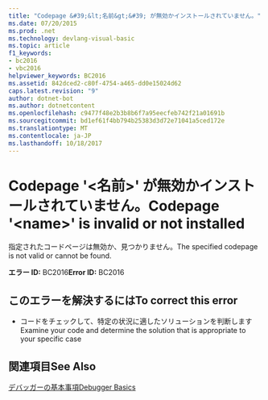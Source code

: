 ```yaml
---
title: "Codepage &#39;&lt;名前&gt;&#39; が無効かインストールされていません。"
ms.date: 07/20/2015
ms.prod: .net
ms.technology: devlang-visual-basic
ms.topic: article
f1_keywords:
- bc2016
- vbc2016
helpviewer_keywords: BC2016
ms.assetid: 842dced2-c80f-4754-a465-dd0e15024d62
caps.latest.revision: "9"
author: dotnet-bot
ms.author: dotnetcontent
ms.openlocfilehash: c9477f48e2b3b8b6f7a95eecfeb742f21a01691b
ms.sourcegitcommit: bd1ef61f4bb794b25383d3d72e71041a5ced172e
ms.translationtype: MT
ms.contentlocale: ja-JP
ms.lasthandoff: 10/18/2017
---
```

# <a name="codepage-39ltnamegt39-is-invalid-or-not-installed"></a><span data-ttu-id="87ce9-102">Codepage &#39;&lt;名前&gt;&#39; が無効かインストールされていません。</span><span class="sxs-lookup"><span data-stu-id="87ce9-102">Codepage &#39;&lt;name&gt;&#39; is invalid or not installed</span></span>
<span data-ttu-id="87ce9-103">指定されたコードページは無効か、見つかりません。</span><span class="sxs-lookup"><span data-stu-id="87ce9-103">The specified codepage is not valid or cannot be found.</span></span>  
  
 <span data-ttu-id="87ce9-104">**エラー ID:** BC2016</span><span class="sxs-lookup"><span data-stu-id="87ce9-104">**Error ID:** BC2016</span></span>  
  
## <a name="to-correct-this-error"></a><span data-ttu-id="87ce9-105">このエラーを解決するには</span><span class="sxs-lookup"><span data-stu-id="87ce9-105">To correct this error</span></span>  
  
-   <span data-ttu-id="87ce9-106">コードをチェックして、特定の状況に適したソリューションを判断します</span><span class="sxs-lookup"><span data-stu-id="87ce9-106">Examine your code and determine the solution that is appropriate to your specific case</span></span>  
  
## <a name="see-also"></a><span data-ttu-id="87ce9-107">関連項目</span><span class="sxs-lookup"><span data-stu-id="87ce9-107">See Also</span></span>  
 [<span data-ttu-id="87ce9-108">デバッガーの基本事項</span><span class="sxs-lookup"><span data-stu-id="87ce9-108">Debugger Basics</span></span>](/visualstudio/debugger/debugger-basics)
